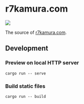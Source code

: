 # r7kamura.com

[![](https://github.com/r7kamura/r7kamura.com/workflows/master/badge.svg)](https://github.com/r7kamura/r7kamura.com/actions?query=workflow%3Amaster)

The source of [r7kamura.com](https://r7kamura.com/).

## Development

### Preview on local HTTP server

```
cargo run -- serve
```

### Build static files

```
cargo run -- build
```
